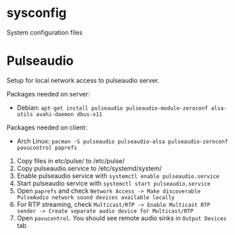 # sysconfig
System configuration files

# Pulseaudio
Setup for local network access to pulseaudio server.

Packages needed on server:
- Debian: `apt-get install pulseaudio pulseaudio-module-zeroconf alsa-utils avahi-daemon dbus-x11`

Packages needed on client:
- Arch Linux: `pacman -S pulseaudio pulseaudio-alsa pulseaudio-zeroconf pavucontrol paprefs`

1. Copy files in etc/pulse/ to /etc/pulse/
2. Copy pulseaudio.service to /etc/systemd/system/
3. Enable pulseaudio service with `systemctl enable pulseaudio.service`
4. Start pulseaudio service with `systemctl start pulseaudio.service`
5. Open `paprefs` and check `Network Access -> Make discoverable PulseAudio network sound devices available locally`
6. For RTP streaming, check `Multicast/RTP -> Enable Multicast RTP sender -> Create separate audio device for Multicast/RTP`
7. Open `pavucontrol`. You should see remote audio sinks in `Output Devices` tab
